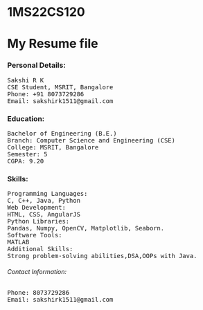 # 1MS22CS120

<h1>My Resume file</h1>
<h3>Personal Details:</h3>
<pre>
Sakshi R K
CSE Student, MSRIT, Bangalore
Phone: +91 8073729286
Email: sakshirk1511@gmail.com
</pre>


<h3>Education:</h3>
<pre>Bachelor of Engineering (B.E.)
Branch: Computer Science and Engineering (CSE)
College: MSRIT, Bangalore
Semester: 5
CGPA: 9.20  
</pre>

<h3>Skills:</h3>
<pre>
Programming Languages:
C, C++, Java, Python
Web Development:
HTML, CSS, AngularJS
Python Libraries:
Pandas, Numpy, OpenCV, Matplotlib, Seaborn.
Software Tools:
MATLAB
Additional Skills:
Strong problem-solving abilities,DSA,OOPs with Java.
</pre>
<h6>Contact Information:</h6>
<pre>
Phone: 8073729286
Email: sakshirk1511@gmail.com</pre>

